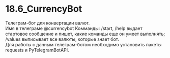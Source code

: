 # 18.6_CurrencyBot
Телеграм-бот для конвертации валют.  
Имя в телеграме @currencybot
Комманды:  /start, /help выдает стартовое сообщение и пишет, какие команды еще он умеет выполнять;  
/values выписывает все валюты, которые знает бот.  
Для работы с данным телеграм-ботом необходимо установить пакеты requests и PyTelegramBotAPI.
